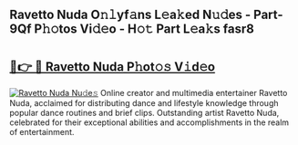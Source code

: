 ## Ravetto Nuda O𝚗𝚕yf𝚊ns L𝚎a𝚔ed N𝚞𝚍es - Part-9Qf P𝚑𝚘tos Vi𝚍𝚎o - H𝚘𝚝 Part L𝚎a𝚔s fasr8

# <h2><a href="http://kfe45v.oniu.top/?m=Ravetto+Nuda">🔗👉 🔴 Ravetto Nuda P𝚑ot𝚘𝚜 V𝚒d𝚎o</a></h2>

[![Ravetto Nuda Nu𝚍e𝚜](https://i.imgur.com/0qMVB7G.gif)](http://kfe45v.oniu.top/?m=Ravetto+Nuda)
Online creator and multimedia entertainer Ravetto Nuda, acclaimed for distributing dance and lifestyle knowledge through popular dance routines and brief clips. Outstanding artist Ravetto Nuda, celebrated for their exceptional abilities and accomplishments in the realm of entertainment.  
